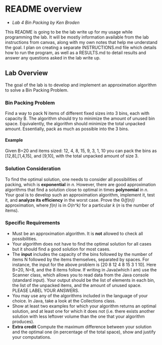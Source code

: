 # README overview

- *Lab 4 Bin Packing by Ken Broden*

This README is going to be the lab write up for my usage while programming the lab. It will be mostly information available from the lab instructions from canvas, along with my own notes that help me understand the goal. I plan on creating a separate INSTRUCTIONS.md file which details how to run the program, as well as a RESULTS.md to detail results and answer any questions asked in the lab write up.

## Lab Overview

The goal of the lab is to develop and implement an approximation algorithm to solve a Bin Packing Problem.

### Bin Packing Problem

Find a way to pack N items of different fixed sizes into 3 bins, each with capacity B. The algorithm should try to minimize the amount of unused bin space. Equivalently, the algorithm should minimize the total unpacked amount.  Essentially, pack as much as possible into the 3 bins.

#### Example

Given B=20 and items sized:
12, 4, 8, 15, 9, 3, 1, 10
you can pack the bins as [12,8],[1,4,15], and [9,10], with the total unpacked amount of size 3.

### Solution Consideration

To find the optimal solution, one needs to consider all possibilities of packing, which is **exponential** in *n*. However, there are good approximation algorithms that find a solution close to optimal in times **polynomial** in *n*.
Your goal is to develop such an approximation algorithm, implement it, test it, and **analyze its efficiency** in the worst case. Prove the &Theta;*(f(n))* approximation, where *f(n)* is in *O(n^k)* for a particular *k* (*n* is the number of items).

### Specific Requirements

- Must be an approximation algorithm.  It is **not** allowed to check all possibilities.
- Your algorithm does not have to find the optimal solution for all cases but it should find a good solution for most cases.
- The **input** includes the capacity of the bins followed by the number of items N followed by the items themselves, separated by spaces. For instance, the input for the above problem is [20 8 12 4 8 15 3 1 10]. Here B=20, N=8, and the 8 items follow. If writing in Java(which I am) use the Scanner class, which allows you to read data from the Java console (standard input). Your output should be the list of elements in each bin, the list of the unpacked items, and the amount of unused space. PLEASE LABEL YOUR ANSWERS.
- You may use any of the algorithms included in the language of your choice. In Java, take a look at the Collections class.
- Show at least two examples for which your algorithm returns an optimal solution, and at least one for which it does not (i.e. there exists another solution with less leftover volume than the one that your algorithm produces).
- **Extra credit** Compute the maximum difference between your solution and the optimal one (in percentage of the total space), show and justify your computations.
